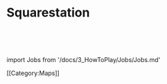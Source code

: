 # Squarestation









  <br/>
<br/>
<br/>

import Jobs from '/docs/3_HowToPlay/Jobs/Jobs.md'

<Jobs />

[[Category:Maps]]
